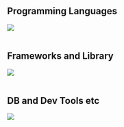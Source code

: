 

## Programming Languages

<img src="https://skillicons.dev/icons?i=css,js,python,r,c,cpp,latex" /> <br /><br />

## Frameworks and Library

<img src="https://skillicons.dev/icons?i=react,nodejs,next.js,fastapi,pytorch" /> <br /><br />

## DB and Dev Tools etc

<img src="https://skillicons.dev/icons?i=docker,git,github,vscode,linux,anaconda" /> <br /><br />
